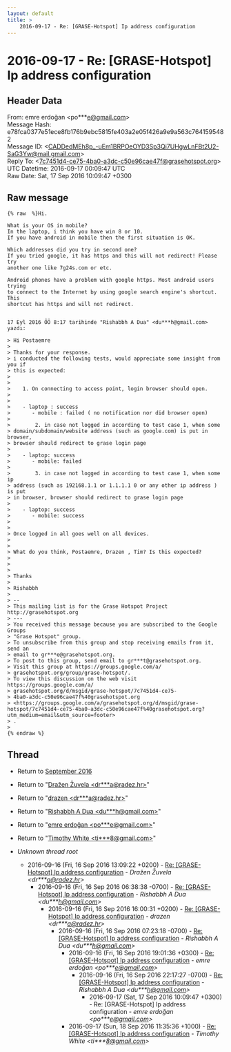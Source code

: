 ```yaml
---
layout: default
title: >
    2016-09-17 - Re: [GRASE-Hotspot] Ip address configuration
---
```


# 2016-09-17 - Re: [GRASE-Hotspot] Ip address configuration

## Header Data

From: emre erdoğan \<po***e@gmail.com\><br>
Message Hash: e78fca0377e51ece8fb176b9ebc5815fe403a2e05f426a9e9a563c7641595482<br>
Message ID: \<CADDedMEh8p_-uEm1BRPOeOYD3Sp3Qi7UHgwLnFBt2U2-SaG3Yw@mail.gmail.com\><br>
Reply To: \<7c7451d4-ce75-4ba0-a3dc-c50e96cae47f@grasehotspot.org\><br>
UTC Datetime: 2016-09-17 00:09:47 UTC<br>
Raw Date: Sat, 17 Sep 2016 10:09:47 +0300<br>

## Raw message

```
{% raw  %}Hi.

What is your OS in mobile?
In the laptop, i think you have win 8 or 10.
If you have android in mobile then the first situation is OK.

Which addresses did you try in second one?
If you tried google, it has https and this will not redirect! Please try
another one like 7g24s.com or etc.

Android phones have a problem with google https. Most android users trying
to connect to the Internet by using google search engine's shortcut. This
shortcut has https and will not redirect.


17 Eyl 2016 ÖÖ 8:17 tarihinde "Rishabbh A Dua" <du***h@gmail.com> yazdı:

> Hi Postaemre
>
> Thanks for your response.
> i conducted the following tests, would appreciate some insight from you if
> this is expected:
>
>
>    1. On connecting to access point, login browser should open.
>
>
>    - laptop : success
>       - mobile : failed ( no notification nor did browser open)
>
>        2. in case not logged in according to test case 1, when some
> domain/subdomain/website address (such as google.com) is put in browser,
> browser should redirect to grase login page
>
>    - laptop: success
>       - mobile: failed
>
>        3. in case not logged in according to test case 1, when some ip
> address (such as 192168.1.1 or 1.1.1.1 0 or any other ip address ) is put
> in browser, browser should redirect to grase login page
>
>    - laptop: success
>       - mobile: success
>
>
> Once logged in all goes well on all devices.
>
>
> What do you think, Postaemre, Drazen , Tim? Is this expected?
>
>
>
> Thanks
>
> Rishabbh
>
> --
> This mailing list is for the Grase Hotspot Project http://grasehotspot.org
> ---
> You received this message because you are subscribed to the Google Groups
> "Grase Hotspot" group.
> To unsubscribe from this group and stop receiving emails from it, send an
> email to gr***e@grasehotspot.org.
> To post to this group, send email to gr***t@grasehotspot.org.
> Visit this group at https://groups.google.com/a/
> grasehotspot.org/group/grase-hotspot/.
> To view this discussion on the web visit https://groups.google.com/a/
> grasehotspot.org/d/msgid/grase-hotspot/7c7451d4-ce75-
> 4ba0-a3dc-c50e96cae47f%40grasehotspot.org
> <https://groups.google.com/a/grasehotspot.org/d/msgid/grase-hotspot/7c7451d4-ce75-4ba0-a3dc-c50e96cae47f%40grasehotspot.org?utm_medium=email&utm_source=footer>
> .
>
{% endraw %}
```

## Thread

+ Return to [September 2016](/archive/2016/09)

+ Return to "[Dražen Žuvela <dr***a<span>@</span>radez.hr>](/authors/dr___a_at_radez_hr)"
+ Return to "[drazen <dr***a<span>@</span>radez.hr>](/authors/dr___a_at_radez_hr)"
+ Return to "[Rishabbh A Dua <du***h<span>@</span>gmail.com>](/authors/du___h_at_gmail_com)"
+ Return to "[emre erdoğan <po***e<span>@</span>gmail.com>](/authors/po___e_at_gmail_com)"
+ Return to "[Timothy White <ti***8<span>@</span>gmail.com>](/authors/ti___8_at_gmail_com)"

+ _Unknown thread root_
  + 2016-09-16 (Fri, 16 Sep 2016 13:09:22 +0200) - [Re: [GRASE-Hotspot] Ip address configuration](/archive/2016/09/a13183cc8b95a387bfb757242661c851ecef3011f97031e530ead2bafba696b2) - _Dražen Žuvela \<dr***a@radez.hr\>_
    + 2016-09-16 (Fri, 16 Sep 2016 06:38:38 -0700) - [Re: [GRASE-Hotspot] Ip address configuration](/archive/2016/09/0e200e1375dc8d643ae7d234cf969fdf50a9b78e94b4a4a8071178a30307efab) - _Rishabbh A Dua \<du***h@gmail.com\>_
      + 2016-09-16 (Fri, 16 Sep 2016 16:00:31 +0200) - [Re: [GRASE-Hotspot] Ip address configuration](/archive/2016/09/18093d777c5f2b7f5016f537e5ce18c6e11e171f846b938a3eb8f9d0a1125626) - _drazen \<dr***a@radez.hr\>_
        + 2016-09-16 (Fri, 16 Sep 2016 07:23:18 -0700) - [Re: [GRASE-Hotspot] Ip address configuration](/archive/2016/09/78e8a8edf2f975705beaa281881c13368c2246bf6ba40a082572830aacc53dc7) - _Rishabbh A Dua \<du***h@gmail.com\>_
          + 2016-09-16 (Fri, 16 Sep 2016 19:01:36 +0300) - [Re: [GRASE-Hotspot] Ip address configuration](/archive/2016/09/62458cc9247c9c33acbc8d6048103d799c853b5c386bacc1a278c5cc1cea2da1) - _emre erdoğan \<po***e@gmail.com\>_
            + 2016-09-16 (Fri, 16 Sep 2016 22:17:27 -0700) - [Re: [GRASE-Hotspot] Ip address configuration](/archive/2016/09/7896172bebb904f8f1e2bcaa155f605df657fe2039907794627291f05a34f67d) - _Rishabbh A Dua \<du***h@gmail.com\>_
              + 2016-09-17 (Sat, 17 Sep 2016 10:09:47 +0300) - Re: [GRASE-Hotspot] Ip address configuration - _emre erdoğan \<po***e@gmail.com\>_
          + 2016-09-17 (Sun, 18 Sep 2016 11:35:36 +1000) - [Re: [GRASE-Hotspot] Ip address configuration](/archive/2016/09/2e902211512dbdb3413da9280ae96cf7fef488ddf3f59607aaa1d27adddab81a) - _Timothy White \<ti***8@gmail.com\>_


